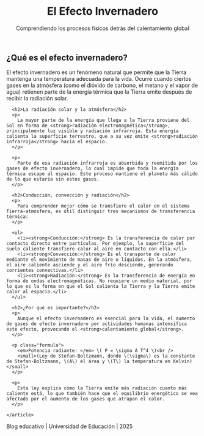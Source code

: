 
<!DOCTYPE html>
<html lang="es">
<head>
  <meta charset="UTF-8" />
  <meta name="viewport" content="width=device-width, initial-scale=1.0" />
  <title>El Efecto Invernadero</title>
  <link rel="stylesheet" href="styles.css" />
</head>
<body>
  <header>
    <h1>El Efecto Invernadero</h1>
    <p class="subtitulo">Comprendiendo los procesos físicos detrás del calentamiento global</p>
  </header>
  
  <main>
    <article>
      <h2>¿Qué es el efecto invernadero?</h2>
      <p>
        El efecto invernadero es un fenómeno natural que permite que la Tierra mantenga una temperatura adecuada para la vida. Ocurre cuando ciertos gases en la atmósfera (como el dióxido de carbono, el metano y el vapor de agua) retienen parte de la energía térmica que la Tierra emite después de recibir la radiación solar.
      </p>

      <h2>La radiación solar y la atmósfera</h2>
      <p>
        La mayor parte de la energía que llega a la Tierra proviene del Sol en forma de <strong>radiación electromagnética</strong>, principalmente luz visible y radiación infrarroja. Esta energía calienta la superficie terrestre, que a su vez emite <strong>radiación infrarroja</strong> hacia el espacio.
      </p>

      <p>
        Parte de esa radiación infrarroja es absorbida y reemitida por los gases de efecto invernadero, lo cual impide que toda la energía térmica escape al espacio. Este proceso mantiene el planeta más cálido de lo que estaría sin estos gases.
      </p>

      <h2>Conducción, convección y radiación</h2>
      <p>
        Para comprender mejor cómo se transfiere el calor en el sistema Tierra-atmósfera, es útil distinguir tres mecanismos de transferencia térmica:
      </p>

      <ul>
        <li><strong>Conducción:</strong> Es la transferencia de calor por contacto directo entre partículas. Por ejemplo, la superficie del suelo caliente transfiere calor al aire en contacto con ella.</li>
        <li><strong>Convección:</strong> Es el transporte de calor mediante el movimiento de masas de aire o líquidos. En la atmósfera, el aire caliente asciende y el aire frío desciende, generando corrientes convectivas.</li>
        <li><strong>Radiación:</strong> Es la transferencia de energía en forma de ondas electromagnéticas. No requiere un medio material, por lo que es la forma en que el Sol calienta la Tierra y la Tierra emite calor al espacio.</li>
      </ul>

      <h2>¿Por qué es importante?</h2>
      <p>
        Aunque el efecto invernadero es esencial para la vida, el aumento de gases de efecto invernadero por actividades humanas intensifica este efecto, provocando el <strong>calentamiento global</strong>.
      </p>

      <p class="formula">
        <em>Potencia radiante: </em> \( P = \sigma A T^4 \)<br />
        <small>(Ley de Stefan-Boltzmann, donde \(\sigma\) es la constante de Stefan-Boltzmann, \(A\) el área y \(T\) la temperatura en Kelvin)</small>
      </p>

      <p>
        Esta ley explica cómo la Tierra emite más radiación cuanto más caliente está, lo que también hace que el equilibrio energético se vea afectado por el aumento de los gases que atrapan el calor.
      </p>

    </article>
  </main>

  <footer>
    <p>Blog educativo | Universidad de Educación | 2025</p>
  </footer>

  <script src="script.js"></script>
</body>
</html>
